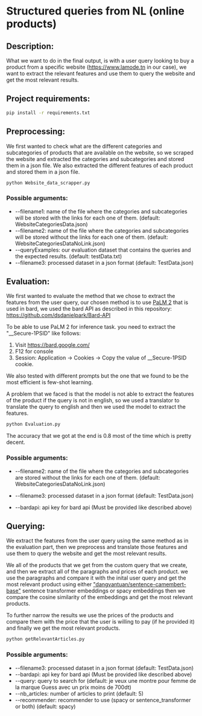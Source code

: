 # Structured queries from NL (online products)

## Description:

What we want to do in the final output, is with a user query looking to buy a product from a specific website (https://www.lamode.tn in our case), we want to extract the relevant features and use them to query the website and get the most relevant results.

## Project requirements:

```bash
pip install -r requirements.txt
```

## Preprocessing:

We first wanted to check what are the different categories and subcategories of products that are available on the website, so we scraped the website and extracted the categories and subcategories and stored them in a json file.
We also extracted the different features of each product and stored them in a json file.

```bash
python Website_data_scrapper.py
```

### Possible arguments:

- --filename1: name of the file where the categories and subcategories will be stored with the links for each one of them. (default: WebsiteCategoriesData.json)
- --filename2: name of the file where the categories and subcategories will be stored without the links for each one of them. (default: WebsiteCategoriesDataNoLink.json)
- --queryExamples: our evaluation dataset that contains the queries and the expected results. (default: testData.txt)
- --filename3: processed dataset in a json format (default: TestData.json)

## Evaluation:

We first wanted to evaluate the method that we chose to extract the features from the user query, our chosen method is to use [PaLM 2](https://ai.google/discover/palm2) that is used in bard, we used the bard API as described in this repository: https://github.com/dsdanielpark/Bard-API

To be able to use PaLM 2 for inference task. you need to extract the "\_\_Secure-1PSID" like follows:

1. Visit https://bard.google.com/
2. F12 for console
3. Session: Application → Cookies → Copy the value of \_\_Secure-1PSID cookie.

We also tested with different prompts but the one that we found to be the most efficient is few-shot learning.

A problem that we faced is that the model is not able to extract the features of the product if the query is not in english, so we used a translator to translate the query to english and then we used the model to extract the features.

```bash
python Evaluation.py
```

The accuracy that we got at the end is 0.8 most of the time which is pretty decent.

### Possible arguments:

- --filename2: name of the file where the categories and subcategories are stored without the links for each one of them. (default: WebsiteCategoriesDataNoLink.json)

- --filename3: processed dataset in a json format (default: TestData.json)
- --bardapi: api key for bard api (Must be provided like described above)

## Querying:

We extract the features from the user query using the same method as in the evaluation part, then we preprocess and translate those features and use them to query the website and get the most relevant results.

We all of the products that we get from the custom query that we create, and then we extract all of the paragraphs and prices of each product. we use the paragraphs and compare it with the inital user query and get the most relevant product using either ["dangvantuan/sentence-camembert-base"](https://huggingface.co/dangvantuan/sentence-camembert-base) sentence transformer embeddings or spacy embeddings then we compare the cosine similarity of the embeddings and get the most relevant products.

To further narrow the results we use the prices of the products and compare them with the price that the user is willing to pay (if he provided it) and finally we get the most relevant products.

```bash
python getRelevantArticles.py
```

### Possible arguments:

- --filename3: processed dataset in a json format (default: TestData.json)
- --bardapi: api key for bard api (Must be provided like described above)
- --query: query to search for (default: je veux une montre pour femme de la marque Guess avec un prix moins de 700dt)
- --nb_articles: number of articles to print (default: 5)
- --recommender: recommender to use (spacy or sentence_transformer or both) (default: spacy)
